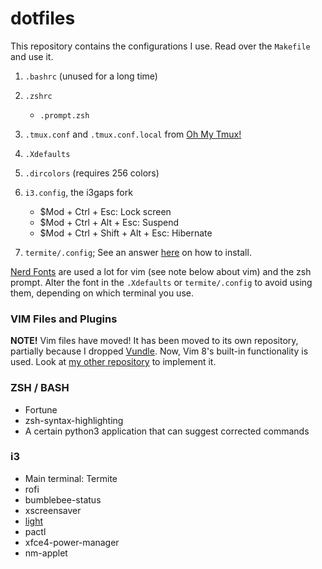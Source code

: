 # dotfiles

This repository contains the configurations I use.
Read over the `Makefile` and use it.

1. `.bashrc` (unused for a long time)
2. `.zshrc`
	+ `.prompt.zsh`
3. `.tmux.conf` and `.tmux.conf.local` from [Oh My Tmux!](https://github.com/gpakosz/.tmux "gpakosz GitHub Repository")
5. `.Xdefaults`
7. `.dircolors` (requires 256 colors)
8. `i3.config`, the i3gaps fork

	+ $Mod + Ctrl + Esc:				Lock screen
	+ $Mod + Ctrl + Alt + Esc:	 		Suspend
	+ $Mod + Ctrl + Shift + Alt + Esc:	Hibernate

9. `termite/.config`; See an answer [here](https://askubuntu.com/questions/739163/how-to-install-termite) on how to install.

[Nerd Fonts](http://nerdfonts.com/) are used a lot for vim (see note below about vim) and the zsh prompt.
Alter the font in the `.Xdefaults` or `termite/.config` to avoid using them, depending on which terminal you use.


### VIM Files and Plugins
**NOTE!** Vim files have moved!
It has been moved to its own repository, partially because I dropped [Vundle](https://github.com/VundleVim/Vundle.vim).
Now, Vim 8's built-in functionality is used.
Look at [my other repository](https://github.com/kablondino/.vim) to implement it.

### ZSH / BASH
+ Fortune
+ zsh-syntax-highlighting
+ A certain python3 application that can suggest corrected commands

### i3
+ Main terminal: Termite
+ rofi
+ bumblebee-status
+ xscreensaver
+ [light](https://github.com/haikarainen/light)
+ pactl
+ xfce4-power-manager
+ nm-applet

